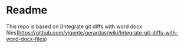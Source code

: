 # Readme
This repo is based on [Integrate git diffs with word docx files]https://github.com/vigente/gerardus/wiki/Integrate-git-diffs-with-word-docx-files)